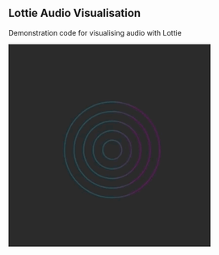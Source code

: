 ## Lottie Audio Visualisation

Demonstration code for visualising audio with Lottie


![](assets/screenshot.gif)

